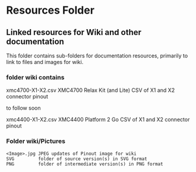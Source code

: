 # Resources Folder
## Linked resources for Wiki and other documentation
This folder contains sub-folders for documentation resources, primarily to link to files
and images for wiki.

### folder wiki contains

xmc4700-X1-X2.csv   XMC4700 Relax Kit (and Lite) CSV of X1 and X2 connector pinout

to follow soon

xmc4400-X1-X2.csv   XMC4400 Platform 2 Go CSV of X1 and X2 connector pinout

### Folder wiki/Pictures

    <Image>.jpg JPEG updates of Pinout image for wiki
    SVG         folder of source version(s) in SVG format
    PNG         folder of intermediate version(s) in PNG format